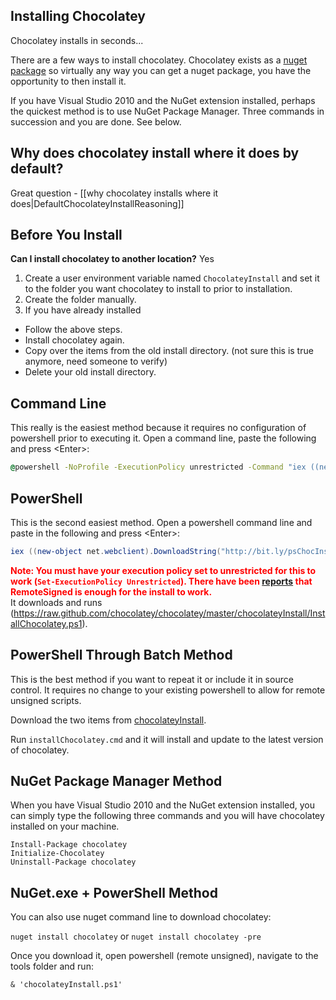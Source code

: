 ## Installing Chocolatey  
Chocolatey installs in seconds...  
  
There are a few ways to install chocolatey. Chocolatey exists as a [nuget package](http://nuget.org/list/packages/chocolatey) so virtually any way you can get a nuget package, you have the opportunity to then install it.  
  
If you have Visual Studio 2010 and the NuGet extension installed, perhaps the quickest method is to use NuGet Package Manager. Three commands in succession and you are done. See below.  
 
## Why does chocolatey install where it does by default?
Great question - [[why chocolatey installs where it does|DefaultChocolateyInstallReasoning]]  
  
## Before You Install  
**Can I install chocolatey to another location?** Yes  
  
1. Create a user environment variable named ```ChocolateyInstall``` and set it to the folder you want chocolatey to install to prior to installation.  
1. Create the folder manually.  
1. If you have already installed  
  
  * Follow the above steps. 
  * Install chocolatey again. 
  * Copy over the items from the old install directory. (not sure this is true anymore, need someone to verify)
  * Delete your old install directory.
  
## Command Line
This really is the easiest method because it requires no configuration of powershell prior to executing it. Open a command line, paste the following and press &lt;Enter&gt;:  
  
```cmd
@powershell -NoProfile -ExecutionPolicy unrestricted -Command "iex ((new-object net.webclient).DownloadString('http://bit.ly/psChocInstall'))"
```  
  
## PowerShell
This is the second easiest method. Open a powershell command line and paste in the following and press &lt;Enter&gt;:  
  
```powershell
iex ((new-object net.webclient).DownloadString("http://bit.ly/psChocInstall"))
```  
  
**<font color="red">Note: You must have your execution policy set to unrestricted for this to work (`Set-ExecutionPolicy Unrestricted`). There have been [reports](https://github.com/chocolatey/chocolatey/issues/70) that RemoteSigned is enough for the install to work.</font>**  
It downloads and runs (https://raw.github.com/chocolatey/chocolatey/master/chocolateyInstall/InstallChocolatey.ps1).  
  
## PowerShell Through Batch Method
This is the best method if you want to repeat it or include it in source control. It requires no change to your existing powershell to allow for remote unsigned scripts.  

Download the two items from [chocolateyInstall](https://github.com/ferventcoder/chocolatey/tree/master/chocolateyInstall).  
  
Run `installChocolatey.cmd` and it will install and update to the latest version of chocolatey.  
  
## NuGet Package Manager Method
  
When you have Visual Studio 2010 and the NuGet extension installed, you can simply type the following three commands and you will have chocolatey installed on your machine.  
  
 `Install-Package chocolatey`  
 `Initialize-Chocolatey`  
 `Uninstall-Package chocolatey`  

## NuGet.exe + PowerShell Method

You can also use nuget command line to download chocolatey:  
  
 `nuget install chocolatey` or `nuget install chocolatey -pre`  
  
Once you download it, open powershell (remote unsigned), navigate to the tools folder and run:  

`& 'chocolateyInstall.ps1'`